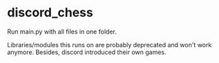 # discord_chess

Run main.py with all files in one folder.

Libraries/modules this runs on are probably deprecated and won't work anymore. Besides, discord introduced their own games.
